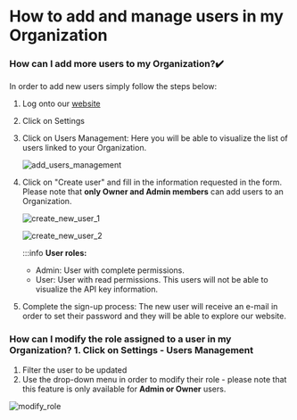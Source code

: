 ﻿---
sidebar_position: 1
---

# How to add and manage users in my Organization

### How can I add more users to my Organization?✔️
In order to add new users simply follow the steps below:

1. Log onto our [website](https://www.travelgatex.com/)
1. Click on Settings
1. Click on Users Management: Here you will be able to visualize the list of users linked to your Organization.

	![add_users_management](https://storage.travelgate.com/kbase/add_users_users_management.jpg)

1. Click on "Create user" and fill in the information requested in the form. Please note that **only Owner and Admin members** can add users to an Organization.

	![create_new_user_1](https://storage.travelgate.com/kbase/add_users_create_new_user_1.jpg)

	![create_new_user_2](https://storage.travelgate.com/kbase/add_users_create_new_user_2.jpg)

	:::info
	**User roles:**
	- Admin: User with complete permissions.
	- User: User with read permissions. This users will not be able to visualize the API key information.

1. Complete the sign-up process: The new user will receive an e-mail in order to set their password and they will be able to explore our website.

### How can I modify the role assigned to a user in my Organization?  1. Click on Settings - Users Management
1. Filter the user to be updated
1. Use the drop-down menu in order to modify their role  - please note that this feature is only available for **Admin or Owner** users.

![modify_role](https://storage.travelgate.com/kbase/add_users_can_i_modify_role.jpg)
